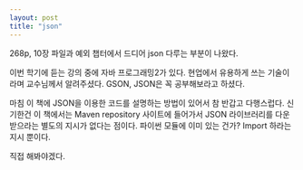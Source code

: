 ```yaml
--- 
layout: post 
title: "json" 
---
```


268p, 10장 파일과 예외 챕터에서
드디어 json 다루는 부분이 나왔다.

이번 학기에 듣는 강의 중에 자바 프로그래밍2가 있다.
현업에서 유용하게 쓰는 기술이라며 교수님께서 알려주셨다.
GSON, JSON은 꼭 공부해보라고 하셨다.

마침 이 책에 JSON을 이용한 코드를 설명하는 방법이 있어서 참 반갑고 다행스럽다.
신기한건 이 책에서는 Maven repository 사이트에 들어가서
JSON 라이브러리를 다운받으라는 별도의 지시가 없다는 점이다.
파이썬 모듈에 이미 있는 건가? Import 하라는 지시 뿐이다.

직접 해봐야겠다.
